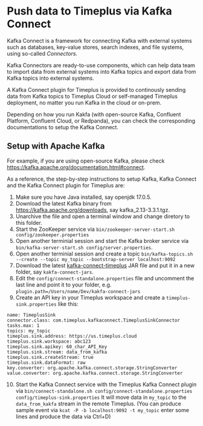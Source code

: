 # Push data to Timeplus via Kafka Connect

Kafka Connect is a framework for connecting Kafka with external systems such as databases, key-value stores, search indexes, and file systems, using so-called *Connectors*. 

Kafka Connectors are ready-to-use components, which can help data team to import data from external systems into Kafka topics and export data from Kafka topics into external systems. 

A Kafka Connect plugin for Timeplus is provided to continously sending data from Kafka topics to Timeplus Cloud or self-managed Timeplus deployment, no matter you run Kafka in the cloud or on-prem.

Depending on how you run Kakfa (with open-source Kafka, Confluent Platform, Confluent Cloud, or Redpanda), you can check the corresponding documentations to setup the Kafka Connect.

## Setup with Apache Kafka

For example, if you are using open-source Kafka, please check https://kafka.apache.org/documentation.html#connect.

As a reference, the step-by-step instructions to setup Kafka, Kafka Connect and the Kafka Connect plugin for Timeplus are:

1. Make sure you have Java installed, say openjdk 17.0.5.
2. Download the latest Kafka binary from https://kafka.apache.org/downloads, say kafka_2.13-3.3.1.tgz.
3. Unarchive the file and open a terminal window and change diretory to this folder.
4. Start the ZooKeeper service via `bin/zookeeper-server-start.sh config/zookeeper.properties`
5. Open another terminial session and start the Kafka broker service via `bin/kafka-server-start.sh config/server.properties`.
6. Open another terminial session and create a topic `bin/kafka-topics.sh --create --topic my_topic --bootstrap-server localhost:9092`
7. Download the latest [kafka-connect-timeplus](https://github.com/timeplus-io/kafka-connect-timeplus/releases) JAR file and put it in a new folder, say `kakfa-connect-jars`.
8. Edit the `config/connect-standalone.properties` file and uncomment the last line and point it to your folder, e.g. `plugin.path=/Users/name/Dev/kakfa-connect-jars`
9. Create an API key in your Timeplus workspace and create a `timeplus-sink.properties` like this:

```properties
name: TimeplusSink
connector.class: com.timeplus.kafkaconnect.TimeplusSinkConnector
tasks.max: 1
topics: my_topic
timeplus.sink.address: https://us.timeplus.cloud
timeplus.sink.workspace: abc123
timeplus.sink.apikey: 60_char_API_Key
timeplus.sink.stream: data_from_kafka
timeplus.sink.createStream: true
timeplus.sink.dataFormat: raw
key.converter: org.apache.kafka.connect.storage.StringConverter
value.converter: org.apache.kafka.connect.storage.StringConverter
```

10. Start the Kafka Connect service with the Timeplus Kafka Connect plugin via `bin/connect-standalone.sh config/connect-standalone.properties config/timeplus-sink.properties` It will move data in `my_topic` to the `data_from_kakfa` stream in the remote Timeplus. (You can produce sample event via `kcat -P -b localhost:9092 -t my_topic` enter some lines and produce the data via Ctrl+D)

